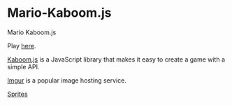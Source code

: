 # Mario-Kaboom.js
Mario Kaboom.js

Play [here](https://douglasdl.github.io/Mario-Kaboom.js/index.html).

[Kaboom.js](https://kaboomjs.com/) is a JavaScript library that makes it easy to create a game with a simple API.

[Imgur](https://imgur.com/) is a popular image hosting service.

[Sprites](https://imgur.com/gallery/F8Jkryq)
